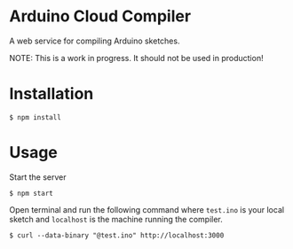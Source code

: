 Arduino Cloud Compiler
======================

A web service for compiling Arduino sketches.

NOTE: This is a work in progress. It should not be used in production!

Installation
======================

```
$ npm install
```

Usage
======================

Start the server

```
$ npm start
```

Open terminal and run the following command where `test.ino` is your local sketch and `localhost` is the machine running the compiler.

```
$ curl --data-binary "@test.ino" http://localhost:3000
```
